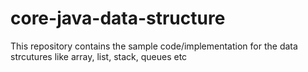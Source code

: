 # core-java-data-structure
This repository contains the sample code/implementation for the data strcutures like array, list, stack, queues etc
